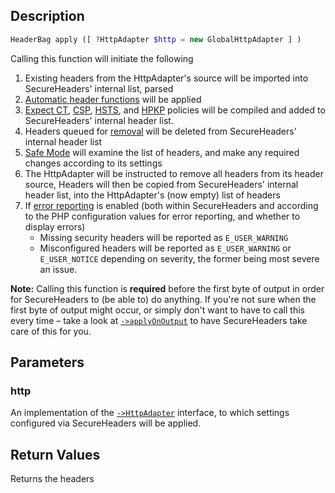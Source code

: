 ## Description
```php
HeaderBag apply ([ ?HttpAdapter $http = new GlobalHttpAdapter ] )
```

Calling this function will initiate the following
1. Existing headers from the HttpAdapter's source will be imported into
   SecureHeaders' internal list, parsed
2. [Automatic header functions](auto) will be applied
3. [Expect CT](expectCT), [CSP](csp), [HSTS](hsts), and [HPKP](hpkp)
   policies will be compiled and added to SecureHeaders' internal header
   list.
4. Headers queued for [removal](removeHeader) will be deleted from
   SecureHeaders' internal header list
5. [Safe Mode](safeMode) will examine the list of headers, and make any
   required changes according to its settings
6. The HttpAdapter will be instructed to remove all headers from its
   header source, Headers will then be copied from SecureHeaders'
   internal header list, into the HttpAdapter's (now empty) list of
   headers
7. If [error reporting](errorReporting) is enabled (both within
   SecureHeaders and according to the PHP configuration values for
   error reporting, and whether to display errors)
   * Missing security headers will be reported as `E_USER_WARNING`
   * Misconfigured headers will be reported as `E_USER_WARNING` or
     `E_USER_NOTICE` depending on severity, the former being most
     severe an issue.

 **Note:** Calling this function is **required** before the first byte
 of output in order for SecureHeaders to (be able to) do anything. If
 you're not sure when the first byte of output might occur, or simply
 don't want to have to call this every time – take a look at
 [`->applyOnOutput`](applyOnOutput) to have SecureHeaders take care of this for you.

## Parameters
### http
 An implementation of the [`->HttpAdapter`](HttpAdapter) interface, to which
 settings configured via SecureHeaders will be applied.

## Return Values
Returns the headers